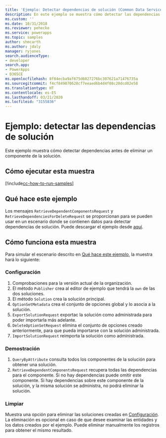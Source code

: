 ```yaml
---
title: 'Ejemplo: Detectar dependencias de solución (Common Data Service) | Microsoft Docs'
description: En este ejemplo se muestra cómo detectar las dependencias de las soluciones.
ms.custom: ''
ms.date: 10/31/2018
ms.reviewer: pehecke
ms.service: powerapps
ms.topic: samples
author: shmcarth
ms.author: jdaly
manager: ryjones
search.audienceType:
- developer
search.app:
- PowerApps
- D365CE
ms.openlocfilehash: 8f84ecba9af675d6027276bc307621a71476735a
ms.sourcegitcommit: f4cf849070628cf7eeaed6b4d4f08c20dcd02e58
ms.translationtype: HT
ms.contentlocale: es-ES
ms.lasthandoff: 03/21/2020
ms.locfileid: "3155836"
---
```

# <a name="sample-detect-solution-dependencies"></a>Ejemplo: detectar las dependencias de solución

Este ejemplo muestra cómo detectar dependencias antes de eliminar un componente de la solución.

## <a name="how-to-run-this-sample"></a>Cómo ejecutar esta muestra

[!include[cc-how-to-run-samples](../../includes/cc-how-to-run-samples.md)]

## <a name="what-this-sample-does"></a>Qué hace este ejemplo

Los mensajes `RetrieveDependentComponentsRequest` y `RetrieveDependenciesForDeleteRequest` se proporcionan para se pueden usar en un escenario donde se contienen datos para detectar dependencias de solución. Puede descargar el ejemplo desde [aquí](https://github.com/Microsoft/PowerApps-Samples/tree/master/cds/orgsvc/C%23/SolutionDependencies).

## <a name="how-this-sample-works"></a>Cómo funciona esta muestra

Para simular el escenario descrito en [Qué hace este ejemplo](#what-this-sample-does), la muestra hará lo siguiente:

### <a name="setup"></a>Configuración

1. Comprobaciones para la versión actual de la organización.
1. El método `Publisher` crea al editor de ejemplo que tendrá la `own` de las dos soluciones.
1. El método `Solution` crea la solución principal.
1. `OptionSetMetadata` crea el conjunto de opciones global y lo asocia a la solución.
1. `ExportSolutionRequest` exportac la solución como administrada para poder importarla más adelante.
1. `DeleteOptionSetRequest` elimina el conjunto de opciones creado anteriormente, para que pueda importarse con la solución administrada.
1. `ImportSolutionRequest` reimporta la solución como administrada.

### <a name="demonstrate"></a>Demostración

1. `QueryByAttribute` consulta todos los componentes de la solución para obtener una solución.
1. `RetrieveDependentComponentsRequest` recupera todas las dependencias para el componente. Si no hay dependencias puede omitir este componente. Si hay dependencias sobre este componente de la solución, y la misma solución se administra, no podrá eliminar la solución.

### <a name="clean-up"></a>Limpiar

Muestra una opción para eliminar las soluciones creadas en [Configuración](#setup). La eliminación es opcional en caso de que desee examinar las entidades y los datos creados por el ejemplo. Puede eliminar manualmente los registros para obtener el mismo resultado.
